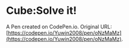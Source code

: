 # Cube:Solve it!

A Pen created on CodePen.io. Original URL: [https://codepen.io/Yuwin2008/pen/oNzMaMz](https://codepen.io/Yuwin2008/pen/oNzMaMz).


